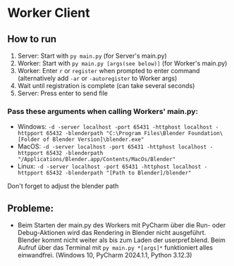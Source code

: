 # Worker Client

## How to run
1. Server: Start with `py main.py` (for Server's main.py)
2. Worker: Start with `py main.py [args(see below)]` (for Worker's main.py)
3. Worker: Enter `r` or `register` when prompted to enter command (alternatively add `-ar` or `-autoregister` to Worker args)
4. Wait until registration is complete (can take several seconds)
5. Server: Press enter to send file

### Pass these arguments when calling Workers' main.py:

- Windows:    `-d -server localhost -port 65431 -httphost localhost -httpport 65432 -blenderpath "C:\Program Files\Blender Foundation\[Folder of Blender Version]\blender.exe"`
- MacOS:      `-d -server localhost -port 65431 -httphost localhost -httpport 65432 -blenderpath "/Applications/Blender.app/Contents/MacOs/Blender"`
- Linux:      `-d -server localhost -port 65431 -httphost localhost -httpport 65432 -blenderpath "[Path to Blender]/blender"`

Don't forget to adjust the blender path

## Probleme:
- Beim Starten der main.py des Workers mit PyCharm über die Run- oder Debug-Aktionen wird das Rendering in Blender nicht
ausgeführt. Blender kommt nicht weiter als bis zum Laden der userpref.blend. Beim Aufruf über das Terminal mit
`py main.py *[args]*` funktioniert alles einwandfrei. (Windows 10, PyCharm 2024.1.1, Python 3.12.3)